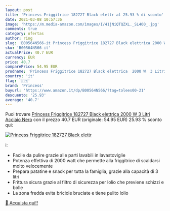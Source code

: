 ```yaml
---
layout: post
title: 'Princess Friggitrice 182727 Black elettr al 25.93 % di sconto'
date: 2021-03-08 10:57:36
image: 'https://m.media-amazon.com/images/I/41jNiQTQZXL._SL400_.jpg'
comments: true
category: ofertas
author: ring
slug: 'B00564N566-it Princess Friggitrice 182727 Black elettrica 2000 W 3 Litri...'
sku: 'B00564N566-it'
actualPrice: 40.7 EUR
currency: EUR
price: 40.7
comparePrice: 54.95 EUR
prodname: 'Princess Friggitrice 182727 Black elettrica  2000 W  3 Litri  Acciaio  Nero'
country: 'it'
flag: '🇮🇹'
brand: 'Princess'
buyurl: 'https://www.amazon.it/dp/B00564N566/?tag=tolees00-21'
descuento: '25.93'
average: '40.7'
---
```


Puoi trovare [Princess Friggitrice 182727 Black elettrica  2000 W  3 Litri  Acciaio  Nero](https://www.amazon.it/dp/B00564N566/?tag=tolees00-21) con il prezzo 40.7 EUR (originale: 54.95 EUR) 25.93 % sconto qui:

[![Princess Friggitrice 182727 Black elettr](https://m.media-amazon.com/images/I/41jNiQTQZXL._SL400_.jpg)](https://www.amazon.it/dp/B00564N566/?tag=tolees00-21)

ℹ️:

- Facile da pulire grazie alle parti lavabili in lavastoviglie
- Potenza effettiva di 2000 watt che permette alla friggitrice di scaldarsi molto velocemente
- Prepara patatine e snack per tutta la famiglia, grazie alla capacità di 3 litri
- Frittura sicura grazie al filtro di sicurezza per lolio che previene schizzi e bolle
- La zona fredda evita briciole bruciate e tiene pulito lolio

[🛒 Acquista qui!!](https://www.amazon.it/dp/B00564N566/?tag=tolees00-21)
